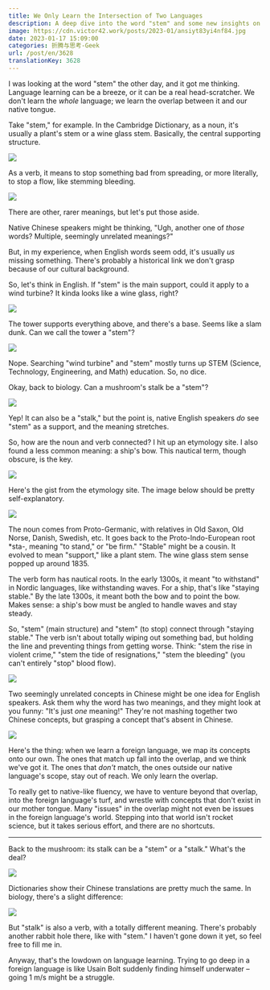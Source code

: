 ```yaml
---
title: We Only Learn the Intersection of Two Languages
description: A deep dive into the word "stem" and some new insights on language learning. It's a long and winding road.
image: https://cdn.victor42.work/posts/2023-01/ansiyt83yi4nf84.jpg
date: 2023-01-17 15:09:00
categories: 折腾与思考-Geek
url: /post/en/3628
translationKey: 3628
---
```


I was looking at the word "stem" the other day, and it got me thinking. Language learning can be a breeze, or it can be a real head-scratcher. We don't learn the *whole* language; we learn the overlap between it and our native tongue.

Take "stem," for example. In the Cambridge Dictionary, as a noun, it's usually a plant's stem or a wine glass stem. Basically, the central supporting structure.

![](https://cdn.victor42.work/posts/2023-01/Snipaste_2023-01-17_09-47-25.jpg)

As a verb, it means to stop something bad from spreading, or more literally, to stop a flow, like stemming bleeding.

![](https://cdn.victor42.work/posts/2023-01/Snipaste_2023-01-17_09-53-41.jpg)

There are other, rarer meanings, but let's put those aside.

Native Chinese speakers might be thinking, "Ugh, another one of *those* words? Multiple, seemingly unrelated meanings?"

But, in my experience, when English words seem odd, it's usually *us* missing something. There's probably a historical link we don't grasp because of our cultural background.

So, let's think in English. If "stem" is the main support, could it apply to a wind turbine? It kinda looks like a wine glass, right?

![](https://cdn.victor42.work/posts/2023-01/5cd92e9a89c9b.jpg)

The tower supports everything above, and there's a base. Seems like a slam dunk. Can we call the tower a "stem"?

![](https://cdn.victor42.work/posts/2023-01/Snipaste_2023-01-17_09-55-57.jpg)

Nope. Searching "wind turbine" and "stem" mostly turns up STEM (Science, Technology, Engineering, and Math) education. So, no dice.

Okay, back to biology. Can a mushroom's stalk be a "stem"?

![](https://cdn.victor42.work/posts/2023-01/Snipaste_2023-01-17_09-57-09.jpg)

Yep! It can also be a "stalk," but the point is, native English speakers *do* see "stem" as a support, and the meaning stretches.

So, how are the noun and verb connected? I hit up an etymology site. I also found a less common meaning: a ship's bow. This nautical term, though obscure, is the key.

![](https://cdn.victor42.work/posts/2023-01/Snipaste_2023-01-17_10-58-17.jpg)

Here's the gist from the etymology site. The image below should be pretty self-explanatory.

![](https://cdn.victor42.work/posts/2023-01/Snipaste_2023-01-17_11-02-55.jpg)

The noun comes from Proto-Germanic, with relatives in Old Saxon, Old Norse, Danish, Swedish, etc. It goes back to the Proto-Indo-European root *sta-, meaning "to stand," or "be firm." "Stable" might be a cousin. It evolved to mean "support," like a plant stem. The wine glass stem sense popped up around 1835.

The verb form has nautical roots. In the early 1300s, it meant "to withstand" in Nordic languages, like withstanding waves. For a ship, that's like "staying stable." By the late 1300s, it meant both the bow and to point the bow. Makes sense: a ship's bow must be angled to handle waves and stay steady.

So, "stem" (main structure) and "stem" (to stop) connect through "staying stable." The verb isn't about totally wiping out something bad, but holding the line and preventing things from getting worse. Think: "stem the rise in violent crime," "stem the tide of resignations," "stem the bleeding" (you can't entirely "stop" blood flow).

![](https://cdn.victor42.work/posts/2023-01/Snipaste_2023-01-17_09-53-41.jpg)

Two seemingly unrelated concepts in Chinese might be one idea for English speakers. Ask them why the word has two meanings, and they might look at you funny: "It's just *one* meaning!" They're not mashing together two Chinese concepts, but grasping a concept that's absent in Chinese.

![](https://cdn.victor42.work/posts/2023-01/ansiyt83yi4nf84.jpg)

Here's the thing: when we learn a foreign language, we map its concepts onto our own. The ones that match up fall into the overlap, and we think we've got it. The ones that *don't* match, the ones outside our native language's scope, stay out of reach. We only learn the overlap.

To really get to native-like fluency, we have to venture beyond that overlap, into the foreign language's turf, and wrestle with concepts that don't exist in our mother tongue. Many "issues" in the overlap might not even be issues in the foreign language's world. Stepping into that world isn't rocket science, but it takes serious effort, and there are no shortcuts.

---

Back to the mushroom: its stalk can be a "stem" or a "stalk." What's the deal?

![](https://cdn.victor42.work/posts/2023-01/Snipaste_2023-01-17_09-57-09.jpg)

Dictionaries show their Chinese translations are pretty much the same. In biology, there's a slight difference:

![](https://cdn.victor42.work/posts/2023-01/Snipaste_2023-01-17_10-07-25.jpg)

But "stalk" is also a verb, with a totally different meaning. There's probably another rabbit hole there, like with "stem." I haven't gone down it yet, so feel free to fill me in.

Anyway, that's the lowdown on language learning. Trying to go deep in a foreign language is like Usain Bolt suddenly finding himself underwater – going 1 m/s might be a struggle.
